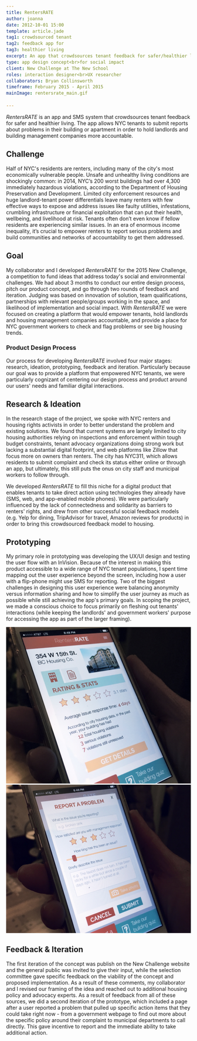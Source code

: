 ```yaml
---
title: RentersRATE
author: joanna
date: 2012-10-01 15:00
template: article.jade
tag1: crowdsourced tenant
tag2: feedback app for
tag3: healthier living
excerpt: An app that crowdsources tenant feedback for safer/healthier living
type: app design concept<br>for social impact
client: New Challenge at The New School
roles: interaction designer<br>UX researcher
collaborators: Bryan Collinsworth
timeframe: February 2015 - April 2015
mainImage: rentersrate_main.gif

---
```


<i>RentersRATE</i> is an app and SMS system that crowdsources tenant feedback for safer and healthier living. The app allows NYC tenants to submit reports about problems in their building or apartment in order to hold landlords and building management companies more accountable.

<h2 class="project-sub">Challenge</h2>

Half of NYC's residents are renters, including many of the city's most economically vulnerable people. Unsafe and unhealthy living conditions are shockingly common: in 2014, NYC’s 200 worst buildings had over 4,300 immediately hazardous violations, according to the Department of Housing Preservation and Development. Limited city enforcement resources and huge landlord-tenant power differentials leave many renters with few effective ways to expose and address issues like faulty utilities, infestations, crumbling infrastructure or financial exploitation that can put their health, wellbeing, and livelihood at risk. Tenants often don’t even know if fellow residents are experiencing similar issues. In an era of enormous income inequality, it’s crucial to empower renters to report serious problems and build communities and networks of accountability to get them addressed.

<h2 class="project-sub">Goal</h2>

My collaborator and I developed <i>RentersRATE</i> for the 2015 New Challenge, a competition to fund ideas that address today's social and environmental challenges. We had about 3 months to conduct our entire design process, pitch our product concept, and go through two rounds of feedback and iteration. Judging was based on innovation of solution, team qualifications, partnerships with relevant people/groups working in the space, and likelihood of implementation and social impact. With <i>RentersRATE</i> we were focused on creating a platform that would empower tenants, hold landlords and housing management companies accountable, and provide a place for NYC government workers to check and flag problems or see big housing trends.

<h3 class="project-sub-main">Product Design Process</h3>

Our process for developing <i>RentersRATE</i> involved four major stages: research, ideation, prototyping, feedback and iteration. Particularly because our goal was to provide a platform that empowered NYC tenants, we were particularly cognizant of centering our design process and product around our users' needs and familiar digital interactions.

<h2 class="project-sub">Research & Ideation</h2>

In the research stage of the project, we spoke with NYC renters and housing rights activists in order to better understand the problem and existing solutions. We found that current systems are largely limited to city housing authorities relying on inspections and enforcement within tough budget constraints, tenant advocacy organizations doing strong work but lacking a substantial digital footprint, and web platforms like Zillow that focus more on owners than renters. The city has NYC311, which allows residents to submit complaint and check its status either online or through an app, but ultimately, this still puts the onus on city staff and municipal workers to follow through.

We developed <i>RentersRATE</i> to fill this niche for a digital product that enables tenants to take direct action using technologies they already have (SMS, web, and app-enabled mobile phones). We were particularly influenced by the lack of connectedness and solidarity as barriers to renters' rights, and drew from other successful social feedback models (e.g. Yelp for dining, TripAdvisor for travel, Amazon reviews for products) in order to bring this crowdsourced feedback model to housing.

<h2 class="project-sub">Prototyping</h2>

My primary role in prototyping was developing the UX/UI design and testing the user flow with an InVision. Because of the interest in making this product accessible to a wide range of NYC tenant populations, I spent time mapping out the user experience beyond the screen, including how a user with a flip-phone might use SMS for reporting. Two of the biggest challenges in designing this user experience were balancing anonymity versus information sharing and how to simplify the user journey as much as possible while still achieving the app's primary goals. In scoping the project, we made a conscious choice to focus primarily on fleshing out tenants' interactions (while keeping the landlords' and government workers' purpose for accessing the app as part of the larger framing).

<img src="rentersrate_other2.jpg" class="materialboxed">

<img src="rentersrate_other.jpg" class="materialboxed">

<h2 class="project-sub">Feedback & Iteration</h2>

The first iteration of the concept was publish on the New Challenge website and the general public was invited to give their input, while the selection committee gave specific feedback on the viability of the concept and proposed implementation. As a result of these comments, my collaborator and I revised our framing of the idea and reached out to additional housing policy and advocacy experts. As a result of feedback from all of these sources, we did a second iteration of the prototype, which included a page after a user reported a problem that pulled up specific action items that they could take right now - from a government webpage to find out more about the specific policy around their complaint to municipal departments to call directly. This gave incentive to report and the immediate ability to take additional action.